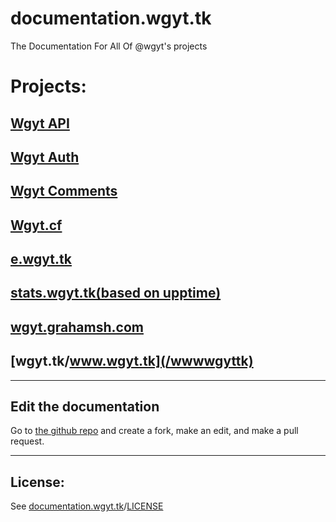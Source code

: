 # documentation.wgyt.tk
The Documentation For All Of @wgyt's projects
# Projects:
## [Wgyt API](/apiwgyttk)
## [Wgyt Auth](/authwgyttk)
## [Wgyt Comments](/commentswgyttk)
## [Wgyt.cf](/wgytcf)
## [e.wgyt.tk](/ewgyttk)
## [stats.wgyt.tk(based on upptime)](https://upptime.js.org/docs/)
## [wgyt.grahamsh.com](/wgytgrahamshcom)
## [wgyt.tk/www.wgyt.tk](/wwwwgyttk)
_________________
## Edit the documentation
Go to [the github repo](https://github.com/wgytwebsites/documentation.wgyt.tk) and create a fork, make an edit, and make a pull request.
_________________
## License:
See [documentation.wgyt.tk](https://documentation.wgyt.tk)/[LICENSE](https://documentation.wgyt.tk/LICENSE/)
